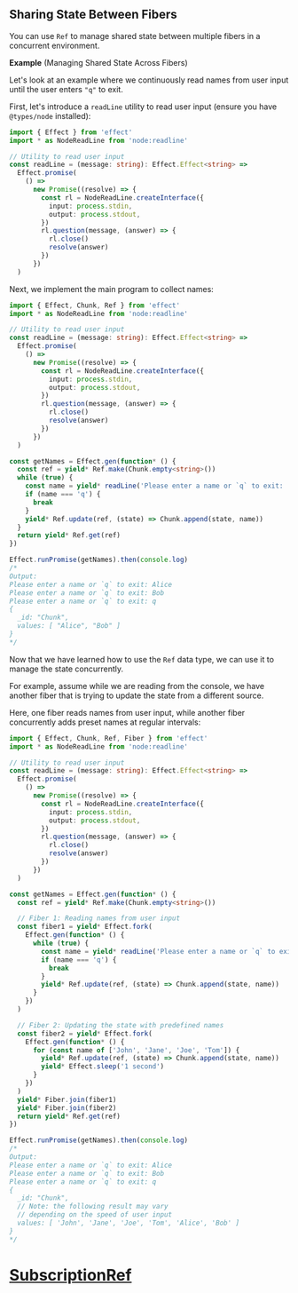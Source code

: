 ## Sharing State Between Fibers

You can use `Ref` to manage shared state between multiple fibers in a concurrent environment.

**Example** (Managing Shared State Across Fibers)

Let's look at an example where we continuously read names from user input until the user enters `"q"` to exit.

First, let's introduce a `readLine` utility to read user input (ensure you have `@types/node` installed):

```ts twoslash
import { Effect } from 'effect'
import * as NodeReadLine from 'node:readline'

// Utility to read user input
const readLine = (message: string): Effect.Effect<string> =>
  Effect.promise(
    () =>
      new Promise((resolve) => {
        const rl = NodeReadLine.createInterface({
          input: process.stdin,
          output: process.stdout,
        })
        rl.question(message, (answer) => {
          rl.close()
          resolve(answer)
        })
      })
  )
```

Next, we implement the main program to collect names:

```ts twoslash collapse={5-18}
import { Effect, Chunk, Ref } from 'effect'
import * as NodeReadLine from 'node:readline'

// Utility to read user input
const readLine = (message: string): Effect.Effect<string> =>
  Effect.promise(
    () =>
      new Promise((resolve) => {
        const rl = NodeReadLine.createInterface({
          input: process.stdin,
          output: process.stdout,
        })
        rl.question(message, (answer) => {
          rl.close()
          resolve(answer)
        })
      })
  )

const getNames = Effect.gen(function* () {
  const ref = yield* Ref.make(Chunk.empty<string>())
  while (true) {
    const name = yield* readLine('Please enter a name or `q` to exit: ')
    if (name === 'q') {
      break
    }
    yield* Ref.update(ref, (state) => Chunk.append(state, name))
  }
  return yield* Ref.get(ref)
})

Effect.runPromise(getNames).then(console.log)
/*
Output:
Please enter a name or `q` to exit: Alice
Please enter a name or `q` to exit: Bob
Please enter a name or `q` to exit: q
{
  _id: "Chunk",
  values: [ "Alice", "Bob" ]
}
*/
```

Now that we have learned how to use the `Ref` data type, we can use it to manage the state concurrently.

For example, assume while we are reading from the console, we have another fiber that is trying to update the state from a different source.

Here, one fiber reads names from user input, while another fiber concurrently adds preset names at regular intervals:

```ts twoslash collapse={5-18}
import { Effect, Chunk, Ref, Fiber } from 'effect'
import * as NodeReadLine from 'node:readline'

// Utility to read user input
const readLine = (message: string): Effect.Effect<string> =>
  Effect.promise(
    () =>
      new Promise((resolve) => {
        const rl = NodeReadLine.createInterface({
          input: process.stdin,
          output: process.stdout,
        })
        rl.question(message, (answer) => {
          rl.close()
          resolve(answer)
        })
      })
  )

const getNames = Effect.gen(function* () {
  const ref = yield* Ref.make(Chunk.empty<string>())

  // Fiber 1: Reading names from user input
  const fiber1 = yield* Effect.fork(
    Effect.gen(function* () {
      while (true) {
        const name = yield* readLine('Please enter a name or `q` to exit: ')
        if (name === 'q') {
          break
        }
        yield* Ref.update(ref, (state) => Chunk.append(state, name))
      }
    })
  )

  // Fiber 2: Updating the state with predefined names
  const fiber2 = yield* Effect.fork(
    Effect.gen(function* () {
      for (const name of ['John', 'Jane', 'Joe', 'Tom']) {
        yield* Ref.update(ref, (state) => Chunk.append(state, name))
        yield* Effect.sleep('1 second')
      }
    })
  )
  yield* Fiber.join(fiber1)
  yield* Fiber.join(fiber2)
  return yield* Ref.get(ref)
})

Effect.runPromise(getNames).then(console.log)
/*
Output:
Please enter a name or `q` to exit: Alice
Please enter a name or `q` to exit: Bob
Please enter a name or `q` to exit: q
{
  _id: "Chunk",
  // Note: the following result may vary
  // depending on the speed of user input
  values: [ 'John', 'Jane', 'Joe', 'Tom', 'Alice', 'Bob' ]
}
*/
```

# [SubscriptionRef](https://effect.website/docs/state-management/subscriptionref/)
